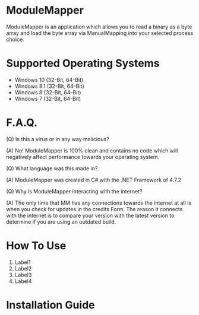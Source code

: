 # ModuleMapper

ModuleMapper is an application which allows you to read a binary as a byte array and load the byte array via ManualMapping into your selected process choice.

# Supported Operating Systems

- Windows 10 (32-Bit, 64-Bit)
- Windows 8.1 (32-Bit, 64-Bit)
- Windows 8 (32-Bit, 64-Bit)
- Windows 7 (32-Bit, 64-Bit)

# F.A.Q.

(Q) Is this a virus or in any way malicious?


(A) No! ModuleMapper is 100% clean and contains no code which will negatively affect performance towards your operating system.


(Q) What language was this made in?


(A) ModuleMapper was created in C# with the .NET Framework of 4.7.2


(Q) Why is ModuleMapper interacting with the internet?


(A) The only time that MM has any connections towards the internet at all is when you check for updates in the credits Form. The reason it connects with the internet is to compare your version with the latest version to determine if you are using an outdated build.

# How To Use

1) Label1
2) Label2
3) Label3
4) Label4

# Installation Guide

